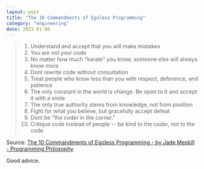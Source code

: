 ```yaml
---
layout: post
title: "The 10 Commandments of Egoless Programming"
category: "engineering"
date: 2022-01-06
---
```


> 1. Understand and accept that you will make mistakes
> 2. You are not your code
> 3. No matter how much "karate" you know, someone else will always know more
> 4. Dont rewrite code without consultation
> 5. Treat people who know less than you with respect, deference, and patience
> 6. The only constant in the world is change. Be open to it and accept it with a smile
> 7. The only true authority stems from knowledge, not from position
> 8. Fight for what you believe, but gracefully accept defeat
> 9. Dont be "the coder in the corner."
> 10. Critique code instead of people -- be kind to the coder, not to the code

Source: [The 10 Commandments of Egoless Programming - by Jade Meskill - Programming Philosophy](https://medium.com/programming-philosophy/the-10-commandments-of-egoless-programming-89d79b9d73eb)

Good advice.
